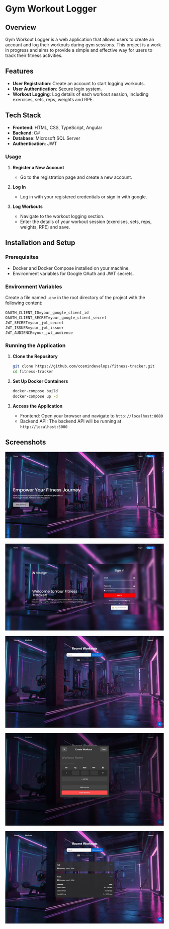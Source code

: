# Gym Workout Logger
## Overview
Gym Workout Logger is a web application that allows users to create an account and log their workouts during gym sessions. This project is a work in progress and aims to provide a simple and effective way for users to track their fitness activities.

## Features
- **User Registration**: Create an account to start logging workouts.
- **User Authentication**: Secure login system.
- **Workout Logging**: Log details of each workout session, including exercises, sets, reps, weights and RPE.

## Tech Stack
- **Frontend**: HTML, CSS, TypeScript, Angular
- **Backend**: C#
- **Database**: Microsoft SQL Server
- **Authentication**: JWT

### Usage

1. **Register a New Account**
    - Go to the registration page and create a new account.

2. **Log In**
    - Log in with your registered credentials or sign in with google.

3. **Log Workouts**
    - Navigate to the workout logging section.
    - Enter the details of your workout session (exercises, sets, reps, weights, RPE) and save.


## Installation and Setup

### Prerequisites
- Docker and Docker Compose installed on your machine.
- Environment variables for Google OAuth and JWT secrets.

### Environment Variables
Create a file named `.env` in the root directory of the project with the following content:

```env
OAUTH_CLIENT_ID=your_google_client_id
OAUTH_CLIENT_SECRET=your_google_client_secret
JWT_SECRET=your_jwt_secret
JWT_ISSUER=your_jwt_issuer
JWT_AUDIENCE=your_jwt_audience
```

### Running the Application

1. **Clone the Repository**
    ```sh
    git clone https://github.com/cosmindevelops/fitness-tracker.git
    cd fitness-tracker
    ```

2. **Set Up Docker Containers**
    ```sh
    docker-compose build
    docker-compose up -d
    ```

3. **Access the Application**
    - Frontend: Open your browser and navigate to `http://localhost:8080`
    - Backend API: The backend API will be running at `http://localhost:5000`

## Screenshots

![Screenshot1](./screenshots/screenshot1.jpg)
<br>


![Screenshot2](./screenshots/screenshot2.jpg)
<br>


![Screenshot3](./screenshots/screenshot3.jpg)
<br>


![Screenshot4](./screenshots/screenshot4.jpg)
<br>


![Screenshot5](./screenshots/screenshot5.jpg)
